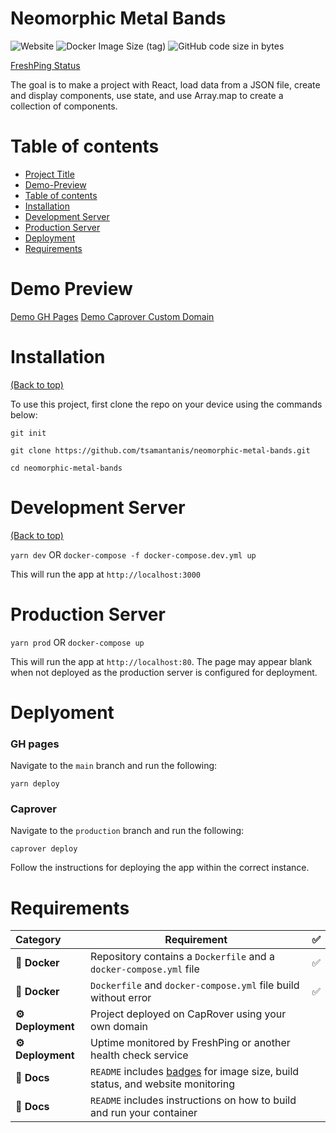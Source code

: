 # Neomorphic Metal Bands

![Website](https://img.shields.io/website?url=https%3A%2F%2Fneomorphic-metal-bands.iamtsamart.com%2F)
![Docker Image Size (tag)](https://img.shields.io/docker/image-size/tsamantanis/neomorphic-metal-bands/latest)
![GitHub code size in bytes](https://img.shields.io/github/languages/code-size/tsamantanis/neomorphic-metal-bands)

[FreshPing Status](https://statuspage.freshping.io/57422-NeomorphicMetalBands)

The goal is to make a project with React, load data from a JSON file, create and display components, use state, and use Array.map to create a collection of components.

# Table of contents

-   [Project Title](#project-title)
-   [Demo-Preview](#demo-preview)
-   [Table of contents](#table-of-contents)
-   [Installation](#installation)
-   [Development Server](#development-server)
-   [Production Server](#production-server)
-   [Deployment](#deployment)
-   [Requirements](#requirements)

# Demo Preview

[Demo GH Pages](https://tsamantanis.github.io/neomorphic-metal-bands/)
[Demo Caprover Custom Domain](https://neomorphic-metal-bands.iamtsamart.com/)

# Installation

[(Back to top)](#table-of-contents)

To use this project, first clone the repo on your device using the commands below:

`git init`

`git clone https://github.com/tsamantanis/neomorphic-metal-bands.git`

`cd neomorphic-metal-bands`


# Development Server

[(Back to top)](#table-of-contents)

`yarn dev`
OR
`docker-compose -f docker-compose.dev.yml up`

This will run the app at `http://localhost:3000`

# Production Server

`yarn prod`
OR
`docker-compose up`

This will run the app at `http://localhost:80`. The page may appear blank when not deployed as the production server is configured for deployment.

# Deplyoment

### GH pages

Navigate to the `main` branch and run the following:

`yarn deploy`

### Caprover 

Navigate to the `production` branch and run the following:

`caprover deploy`

Follow the instructions for deploying the app within the correct instance. 


# Requirements

|  Category  | Requirement                                                                                          | ✅ |
|:---------- |------------------------------------------------------------------------------------------------------|:-:|
| **🐳 Docker** | Repository contains a `Dockerfile` and a `docker-compose.yml` file                                  | ✅ |
| **🐳 Docker** | `Dockerfile` and `docker-compose.yml` file build without error                                      | ✅ |
| **⚙️ Deployment** | Project deployed on CapRover using your own domain | |                             | ✅ |
| **⚙️ Deployment** | Uptime monitored by FreshPing or another health check service |
|  **📝 Docs**  | `README` includes [badges](https://shields.io) for image size, build status, and website monitoring |   |
|  **📝 Docs**  | `README` includes instructions on how to build and run your container                               |   |